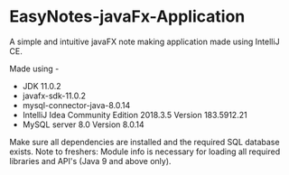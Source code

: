 # EasyNotes-javaFx-Application
A simple and intuitive javaFX note making application made using IntelliJ CE.

Made using -

* JDK 11.0.2
* javafx-sdk-11.0.2
* mysql-connector-java-8.0.14
* IntelliJ Idea Community Edition 2018.3.5 Version 183.5912.21
* MySQL server 8.0 Version 8.0.14

Make sure all dependencies are installed and the required SQL database exists.
Note to freshers: Module info is necessary for loading all required libraries and API's (Java 9 and above only).

